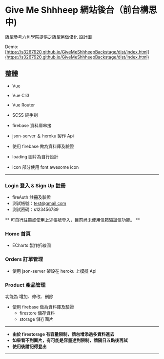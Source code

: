 # Give Me Shhheep 網站後台（前台構思中)

版型參考六角學院提供之版型另做優化 [設計圖](https://hexschool.github.io/THE_F2E_Design/week3-admin%20order/?fbclid=IwAR3BZhORXJR4Bzb86_JY0ouU_wp9U7d78UGMA6sEDkQblK5zTZxm-gI2fJY)

Demo: [https://s3267920.github.io/GiveMeShhheepBackstage/dist/index.html](https://s3267920.github.io/GiveMeShhheepBackstage/dist/index.html)

## 整體

- Vue

- Vue Cli3

- Vue Router

- SCSS 純手刻

- firebase 資料庫串接

- json-server ＆ heroku 製作 Api

- 使用 firebase 做為資料庫及驗證

- loading 圖片為自行設計

- icon 部分使用 font awesome icon

---

### Login 登入 & Sign Up 註冊

- fireAuth 註冊及驗證
- 測試帳號：test@gmail.com
- 測試密碼：s123456789

** 可自行註冊或使用上述帳號登入，目前尚未使用信箱驗證信功能。
**

### Home 首頁

- ECharts 製作折線圖

### Orders 訂單管理

- 使用 json-server 架設在 heroku 上模擬 Api

### Product 產品管理

功能為 增加、修改、刪除

- 使用 firebase 做為資料庫及驗證
  - firestore 儲存資料
  - storage 儲存圖片

---

- **由於 firestorage 有容量限制，請勿增添過多資料進去**
- **如果看不到圖片，有可能是容量達到限制，請隔日五點後再試**
- **使用後請記得登出**

---
